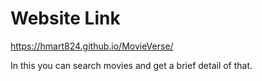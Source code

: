# Website Link
https://hmart824.github.io/MovieVerse/

In this you can search movies and get a brief detail of that.
